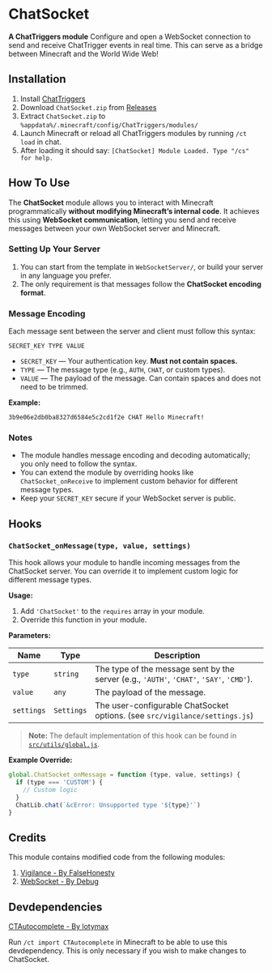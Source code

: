 # ChatSocket

**A ChatTriggers module**
Configure and open a WebSocket connection to send and receive ChatTrigger events in real time. This can serve as a bridge between Minecraft and the World Wide Web!

## Installation

1. Install [ChatTriggers](https://github.com/ChatTriggers/ChatTriggers/releases)
2. Download `ChatSocket.zip` from [Releases](https://github.com/Khoeckman/ChatSocket/releases/latest)
3. Extract `ChatSocket.zip` to `%appdata%/.minecraft/config/ChatTriggers/modules/`
4. Launch Minecraft or reload all ChatTriggers modules by running `/ct load` in chat.
5. After loading it should say: `[ChatSocket] Module Loaded. Type "/cs" for help.`

## How To Use

The **ChatSocket** module allows you to interact with Minecraft programmatically **without modifying Minecraft’s internal code**. It achieves this using **WebSocket communication**, letting you send and receive messages between your own WebSocket server and Minecraft.

### Setting Up Your Server

1. You can start from the template in `WebSocketServer/`, or build your server in any language you prefer.
2. The only requirement is that messages follow the **ChatSocket encoding format**.

### Message Encoding

Each message sent between the server and client must follow this syntax:

```
SECRET_KEY TYPE VALUE
```

- `SECRET_KEY` — Your authentication key. **Must not contain spaces.**
- `TYPE` — The message type (e.g., `AUTH`, `CHAT`, or custom types).
- `VALUE` — The payload of the message. Can contain spaces and does not need to be trimmed.

**Example:**

```
3b9e06e2db0ba8327d6584e5c2cd1f2e CHAT Hello Minecraft!
```

### Notes

- The module handles message encoding and decoding automatically; you only need to follow the syntax.
- You can extend the module by overriding hooks like `ChatSocket_onReceive` to implement custom behavior for different message types.
- Keep your `SECRET_KEY` secure if your WebSocket server is public.

## Hooks

### `ChatSocket_onMessage(type, value, settings)`

This hook allows your module to handle incoming messages from the ChatSocket server. You can override it to implement custom logic for different message types.

**Usage:**

1. Add `'ChatSocket'` to the `requires` array in your module.
2. Override this function in your module.

**Parameters:**

| Name       | Type       | Description                                                                              |
| ---------- | ---------- | ---------------------------------------------------------------------------------------- |
| `type`     | `string`   | The type of the message sent by the server (e.g., `'AUTH'`, `'CHAT'`, `'SAY'`, `'CMD'`). |
| `value`    | `any`      | The payload of the message.                                                              |
| `settings` | `Settings` | The user-configurable ChatSocket options. (see `src/vigilance/settings.js`)              |

> **Note:** The default implementation of this hook can be found in [`src/utils/global.js`](src/utils/global.js).

**Example Override:**

```js
global.ChatSocket_onMessage = function (type, value, settings) {
  if (type === 'CUSTOM') {
    // Custom logic
  }
  ChatLib.chat(`&cError: Unsupported type '${type}'`)
}
```

## Credits

This module contains modified code from the following modules:

1. [Vigilance - By FalseHonesty](https://chattriggers.com/modules/v/Vigilance)
2. [WebSocket - By Debug](https://chattriggers.com/modules/v/WebSocket)

## Devdependencies

[CTAutocomplete - By lotymax](https://chattriggers.com/modules/v/CTAutocomplete)

Run `/ct import CTAutocomplete` in Minecraft to be able to use this devdependency.
This is only necessary if you wish to make changes to ChatSocket.
